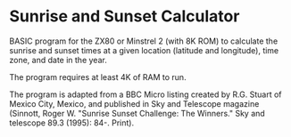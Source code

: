# Sunrise and Sunset Calculator

BASIC program for the ZX80 or Minstrel 2 (with 8K ROM) to calculate the sunrise and sunset times at a given location (latitude and longitude), time zone, and date in the year.

The program requires at least 4K of RAM to run.

The program is adapted from a BBC Micro listing created by R.G. Stuart of Mexico City, Mexico, and published in Sky and Telescope magazine (Sinnott, Roger W. "Sunrise Sunset Challenge: The Winners." Sky and telescope 89.3 (1995): 84-. Print).

